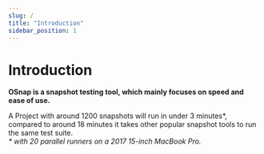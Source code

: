 ```yaml
---
slug: /
title: "Introduction"
sidebar_position: 1
---
```


# Introduction

**OSnap is a snapshot testing tool, which mainly focuses on speed and ease of use.**

A Project with around 1200 snapshots will run in under 3 minutes\*,
compared to around 18 minutes it takes other popular snapshot tools to run the same test suite. <br />
_\* with 20 parallel runners on a 2017 15-inch MacBook Pro._

<!-- ## What are Snapshot Tests?

## Why should I use Snapshot Testing?

## Why should I use OSnap? -->
